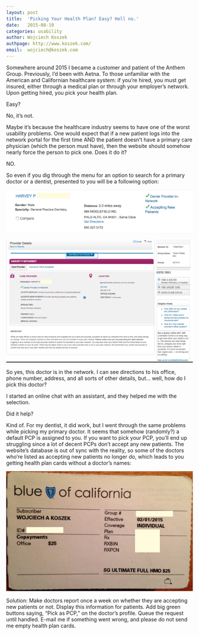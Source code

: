 ```yaml
---
layout: post
title:	'Picking Your Health Plan? Easy? Hell no.'
date:   2015-08-10
categories: usability
author: Wojciech Koszek
authpage: http://www.koszek.com/
email:	wojciech@koszek.com
---
```



Somewhere around 2015 I became a customer and patient of the Anthem
Group. Previously, I’d been with Aetna. To those unfamiliar with the
American and Californian healthcare system: if you’re hired, you must
get insured, either through a medical plan or through your employer’s
network. Upon getting hired, you pick your health plan.

Easy?

No, it’s not.

Maybe it’s because the healthcare industry seems to have one of the
worst usability problems. One would expect that if a new patient logs
into the network portal for the first time AND the patient doesn’t have
a primary care physician (which the person must have), then the website
should somehow nearly force the person to pick one. Does it do it?

NO.

So even if you dig through the menu for an option to search for a
primary doctor or a dentist, presented to you will be a following
option:

![](/images/2015-08-03-usability_anthem/image02.png)

![](/images/2015-08-03-usability_anthem/image03.png)

So yes, this doctor is in the network. I can see directions to his
office, phone number, address, and all sorts of other details, but…
well, how do I pick this doctor?

I started an online chat with an assistant, and they helped me with the
selection.

Did it help?

Kind of. For my dentist, it did work, but I went through the same
problems while picking my primary doctor. It seems that somehow
(randomly?) a default PCP is assigned to you. If you want to pick your
PCP, you’ll end up struggling since a lot of decent PCPs don’t accept
any new patients. The website’s database is out of sync with the
reality, so some of the doctors who’re listed as accepting new patients
no longer do, which leads to you getting health plan cards without a
doctor’s names:

![](/images/2015-08-03-usability_anthem/health_card.JPG)

Solution: Make doctors report once a week on whether they are accepting
new patients or not. Display this information for patients. Add big
green buttons saying, “Pick as PCP,” on the doctor’s profile. Queue the
request until handled. E-mail me if something went wrong, and please do
not send me empty health plan cards.
